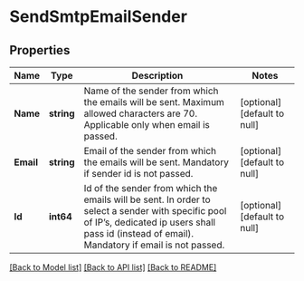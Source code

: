 # SendSmtpEmailSender

## Properties
Name | Type | Description | Notes
------------ | ------------- | ------------- | -------------
**Name** | **string** | Name of the sender from which the emails will be sent. Maximum allowed characters are 70. Applicable only when email is passed. | [optional] [default to null]
**Email** | **string** | Email of the sender from which the emails will be sent. Mandatory if sender id is not passed. | [optional] [default to null]
**Id** | **int64** | Id of the sender from which the emails will be sent. In order to select a sender with specific pool of IP’s, dedicated ip users shall pass id (instead of email). Mandatory if email is not passed. | [optional] [default to null]

[[Back to Model list]](../README.md#documentation-for-models) [[Back to API list]](../README.md#documentation-for-api-endpoints) [[Back to README]](../README.md)

